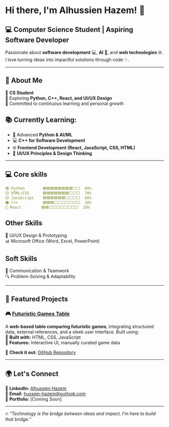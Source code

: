 # Hi there, I'm Alhussien Hazem! 👋  

## 💻 **Computer Science Student | Aspiring Software Developer**  

Passionate about **software development** 💻, **AI** 🤖, and **web technologies** 🌐.  
I love turning ideas into impactful solutions through code ✨. 

---

## 🚀 About Me  
🔹 **CS Student**  
🔹 Exploring **Python, C++, React, and UI/UX Design**  
🔹 Committed to continuous learning and personal growth  

## 📚 **Currently Learning:**  
- 🤖 Advanced **Python & AI/ML**  
- 💻 **C++ for Software Development**  
- 🌐 **Frontend Development (React, JavaScript, CSS, HTML)**  
- 🎨 **UI/UX Principles & Design Thinking** 

---

## 💻 Core skills 
```yaml
🟢 Python        🟦🟦🟦🟦🟦🟦🟦🟦⬜⬜  80%   
🟡 HTML/CSS      🟦🟦🟦🟦🟦🟦🟦⬜⬜⬜  70%  
🟡 JavaScript    🟦🟦🟦🟦🟦🟦⬜⬜⬜⬜  60% 
🟠 C++           🟦🟦🟦⬜⬜⬜⬜⬜⬜⬜  30%  
🔵 React         🟦🟦⬜⬜⬜⬜⬜⬜⬜⬜  20%  
```

## **Other Skills**  
🎨 UI/UX Design & Prototyping  
📊 Microsoft Office (Word, Excel, PowerPoint)  

## **Soft Skills**  
💬 Communication & Teamwork  
🔍 Problem-Solving & Adaptability    

---

## 📌 Featured Projects  

### 🎮 [Futuristic Games Table](https://github.com/alhussienhazem/FuturisticGamesTable)  
A **web-based table comparing futuristic games**, integrating structured data, external references, and a sleek user interface. Built using:  
🔹 **Built with:** HTML, CSS, JavaScript  
🔹 **Features:** Interactive UI, manually curated game data  

🔗 **Check it out:** [GitHub Repository](https://github.com/alhussienhazem/FuturisticGamesTable)  

---


## 🌍 Let's Connect  
🔗 **LinkedIn:** [Alhussien Hazem](https://www.linkedin.com/in/alhussienhazem/)  
📧 **Email:** hussein-hazem@outlook.com  
🚀 **Portfolio:** [Coming Soon]  

---

🔥 *"Technology is the bridge between ideas and impact. I'm here to build that bridge."*  
